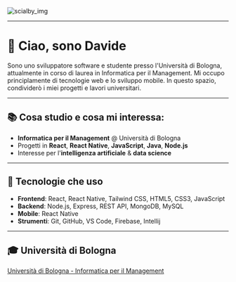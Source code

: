 <picture>
 <img alt="scialby_img" src="https://i.imgur.com/PQcuK37.png">
</picture>

---

# 👋 Ciao, sono Davide

Sono uno sviluppatore software e studente presso l'Università di Bologna, attualmente in corso di laurea in Informatica per il Management. Mi occupo principlamente di tecnologie web e lo sviluppo mobile. In questo spazio, condividerò i miei progetti e lavori universitari.

---

## 📚 Cosa studio e cosa mi interessa:

- **Informatica per il Management** @ Università di Bologna
- Progetti in **React**, **React Native**, **JavaScript**, **Java**, **Node.js**
- Interesse per l'**intelligenza artificiale** & **data science**

---

## 🔧 Tecnologie che uso

- **Frontend**: React, React Native, Tailwind CSS, HTML5, CSS3, JavaScript
- **Backend**: Node.js, Express, REST API, MongoDB, MySQL
- **Mobile**: React Native
- **Strumenti**: Git, GitHub, VS Code, Firebase, Intellij

---

## 🎓 Università di Bologna

[Università di Bologna - Informatica per il Management](https://corsi.unibo.it/laurea/InformaticaManagement/insegnamenti/piano/2024/8014/000/000/2023)
